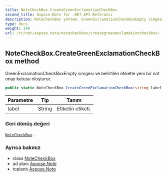 ```yaml
---
title: NoteCheckBox.CreateGreenExclamationCheckBox
second_title: Aspose.Note for .NET API Referansı
description: NoteCheckBox yöntem. GreenExclamationCheckBoxEmpty simgesi ve belirtilen etiketle yeni bir not onay kutusu oluşturur.
type: docs
weight: 140
url: /tr/net/aspose.note/notecheckbox/creategreenexclamationcheckbox/
---
```

## NoteCheckBox.CreateGreenExclamationCheckBox method

GreenExclamationCheckBoxEmpty simgesi ve belirtilen etiketle yeni bir not onay kutusu oluşturur.

```csharp
public static NoteCheckBox CreateGreenExclamationCheckBox(string label = "")
```

| Parametre | Tip | Tanım |
| --- | --- | --- |
| label | String | Etiketin etiketi. |

### Geri dönüş değeri

[`NoteCheckBox`](../) .

### Ayrıca bakınız

* class [NoteCheckBox](../)
* ad alanı [Aspose.Note](../../notecheckbox/)
* toplantı [Aspose.Note](../../../)


